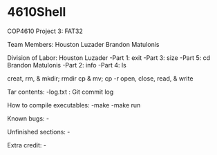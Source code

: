 # 4610Shell

COP4610
Project 3: FAT32

Team Members:
	Houston Luzader
	Brandon Matulonis

Division of Labor:
	Houston Luzader
		-Part 1: exit
		-Part 3: size
		-Part 5: cd
	Brandon Matulonis
		-Part 2: info
		-Part 4: ls

creat, rm, & mkdir; rmdir
cp & mv; cp -r
open, close, read, & write

Tar contents:
	-log.txt : Git commit log

How to compile executables:
	-make
	-make run

Known bugs:
	-

Unfinished sections:
	-

Extra credit:
	-
